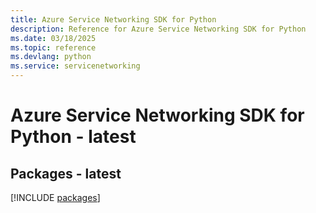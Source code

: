 ```yaml
---
title: Azure Service Networking SDK for Python
description: Reference for Azure Service Networking SDK for Python
ms.date: 03/18/2025
ms.topic: reference
ms.devlang: python
ms.service: servicenetworking
---
```

# Azure Service Networking SDK for Python - latest
## Packages - latest
[!INCLUDE [packages](service-networking-index.md)]